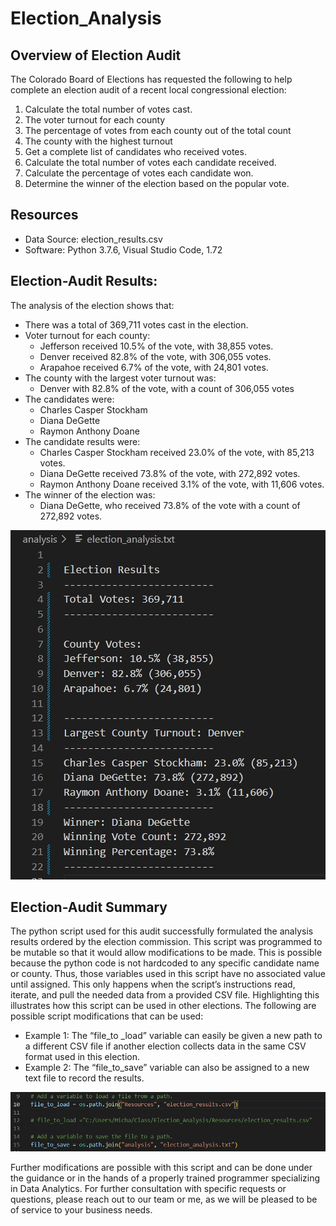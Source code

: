 # Election_Analysis

## Overview of Election Audit
The Colorado Board of Elections has requested the following to help complete an election audit of a recent local congressional election:
  1.	Calculate the total number of votes cast.
  2.	The voter turnout for each county
  3.	The percentage of votes from each county out of the total count
  4.	The county with the highest turnout
  5.	Get a complete list of candidates who received votes.
  6.	Calculate the total number of votes each candidate received.
  7.	Calculate the percentage of votes each candidate won.
  8.	Determine the winner of the election based on the popular vote.

## Resources
  -	Data Source: election_results.csv
  -	Software: Python 3.7.6, Visual Studio Code, 1.72

## Election-Audit Results: 
The analysis of the election shows that:
  -	There was a total of 369,711 votes cast in the election.
  -	Voter turnout for each county:
      - Jefferson received 10.5% of the vote, with 38,855 votes.
      - Denver received 82.8% of the vote, with 306,055 votes.
      - Arapahoe received 6.7% of the vote, with 24,801 votes.
  -	 The county with the largest voter turnout was:
      - Denver with 82.8% of the vote, with a count of 306,055 votes
  -	The candidates were:
      - Charles Casper Stockham
      -	Diana DeGette
      -	Raymon Anthony Doane
  -	The candidate results were:
      -	Charles Casper Stockham received 23.0% of the vote, with 85,213 votes.
      -	Diana DeGette received 73.8% of the vote, with 272,892 votes.
      -	Raymon Anthony Doane received 3.1% of the vote, with 11,606 votes.
  -	The winner of the election was:
      -	Diana DeGette, who received 73.8% of the vote with a count of 272,892 votes.

![Below is a screenshot of the election analysis txt file](Resources/election_analysis_txt.png)

## Election-Audit Summary
The python script used for this audit successfully formulated the analysis results ordered by the election commission.
This script was programmed to be mutable so that it would allow modifications to be made.  This is possible because the python code is not hardcoded to any specific candidate name or county.  Thus, those variables used in this script have no associated value until assigned.  This only happens when the script’s instructions read, iterate, and pull the needed data from a provided CSV file.  Highlighting this illustrates how this script can be used in other elections.
The following are possible script modifications that can be used:
  -	Example 1: The “file_to _load” variable can easily be given a new path to a different CSV file if another election collects data in the same CSV format used in this election.
  -	Example 2: The “file_to_save” variable can also be assigned to a new text file to record the results.

![Here is a screenshot of the location where these modifications can be made:](Resources/script_code_modifciation_location.png)

Further modifications are possible with this script and can be done under the guidance or in the hands of a properly trained programmer specializing in Data Analytics.  For further consultation with specific requests or questions, please reach out to our team or me, as we will be pleased to be of service to your business needs.
